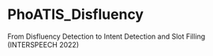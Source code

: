# PhoATIS_Disfluency
From Disfluency Detection to Intent Detection and Slot Filling (INTERSPEECH 2022)
